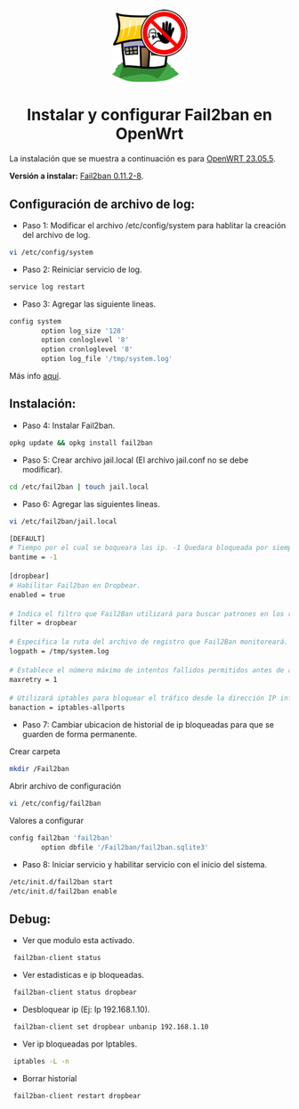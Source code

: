 # <div align="center">
<p align="center">
<img src="images/banner.png">
</p>

# <div align="center">Instalar y configurar Fail2ban en OpenWrt

La instalación que se muestra a continuación es para <a href="https://openwrt.org/releases/23.05/notes-23.05.5" target="_blank">OpenWRT 23.05.5</a>.
  
**Versión a instalar:** <a href="https://openwrt.org/packages/pkgdata/fail2ban" target="_blank">Fail2ban 0.11.2-8</a>.

  ## Configuración de archivo de log: ##
  * Paso 1: Modificar el archivo /etc/config/system para hablitar la creación del archivo de log.
```bash 
vi /etc/config/system
```
  * Paso 2: Reiniciar servicio de log.
```bash 
service log restart
```

  * Paso 3: Agregar las siguiente lineas.
```bash 
config system
        option log_size '128'
        option conloglevel '8'
        option cronloglevel '8'
        option log_file '/tmp/system.log'
```
Más info <a href="https://openwrt.org/docs/guide-user/base-system/system_configuration" target="_blank">aquí</a>.

  ## Instalación: ##

  * Paso 4: Instalar Fail2ban.
```bash 
opkg update && opkg install fail2ban
```

  * Paso 5: Crear archivo jail.local (El archivo jail.conf no se debe modificar).
```bash 
cd /etc/fail2ban | touch jail.local
```

  * Paso 6: Agregar las siguientes lineas.
```bash 
vi /etc/fail2ban/jail.local
```

```bash 
[DEFAULT]
# Tiempo por el cual se boqueara las ip. -1 Quedara bloqueada por siempre.
bantime = -1

[dropbear]
# Habilitar Fail2ban en Dropbear.
enabled = true

# Indica el filtro que Fail2Ban utilizará para buscar patrones en los registros.
filter = dropbear

# Especifica la ruta del archivo de registro que Fail2Ban monitoreará.
logpath = /tmp/system.log

# Establece el número máximo de intentos fallidos permitidos antes de aplicar la acción definida.
maxretry = 1

# Utilizará iptables para bloquear el tráfico desde la dirección IP infractora en todos los puertos.
banaction = iptables-allports
```

  * Paso 7: Cambiar ubicacion de historial de ip bloqueadas para que se guarden de forma permanente.

Crear carpeta
```bash
mkdir /Fail2ban
```
Abrir archivo de configuración
```bash
vi /etc/config/fail2ban
```
Valores a configurar
```bash
config fail2ban 'fail2ban'
        option dbfile '/Fail2ban/fail2ban.sqlite3'
```


  * Paso 8: Iniciar servicio y habilitar servicio con el inicio del sistema.
```bash 
/etc/init.d/fail2ban start
/etc/init.d/fail2ban enable
```

  ## Debug: ##
  * Ver que modulo esta activado.
 ```bash 
  fail2ban-client status
```
  * Ver estadisticas e ip bloqueadas.
 ```bash 
  fail2ban-client status dropbear
```
  * Desbloquear ip (Ej: Ip 192.168.1.10).
 ```bash 
  fail2ban-client set dropbear unbanip 192.168.1.10
```
  * Ver ip bloqueadas por Iptables.
 ```bash 
  iptables -L -n
```
  * Borrar historial
 ```bash 
  fail2ban-client restart dropbear
```

  
